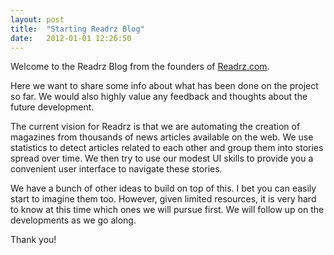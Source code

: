 ```yaml
---
layout: post
title:  "Starting Readrz Blog"
date:   2012-01-01 12:26:50
---
```


Welcome to the Readrz Blog from the founders of <a href="http://www.readrz.com">Readrz.com</a>.

Here we want to share some info about what has been done on the project so far. We would also highly value any feedback and thoughts about the future development.

The current vision for Readrz is that we are automating the creation of magazines from thousands of news articles available on the web. We use statistics to detect articles related to each other and group them into stories spread over time. We then try to use our modest UI skills to provide you a convenient user interface to navigate these stories.

We have a bunch of other ideas to build on top of this. I bet you can easily start to imagine them too. However, given limited resources, it is very hard to know at this time which ones we will pursue first. We will follow up on the developments as we go along.

Thank you!